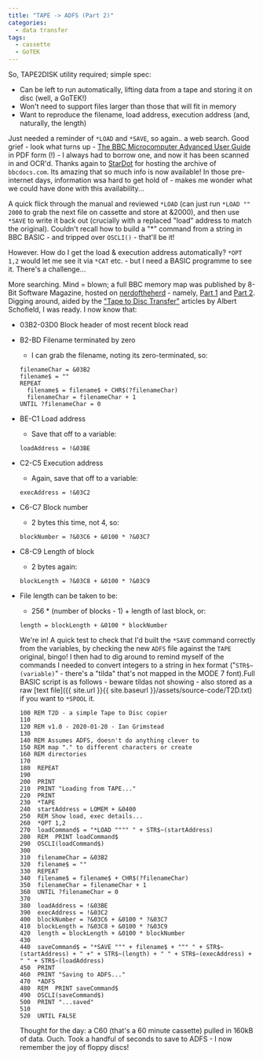 ```yaml
---
title: "TAPE -> ADFS (Part 2)"
categories:
  - data transfer
tags:
  - cassette
  - GoTEK
---
```

So, TAPE2DISK utility required; simple spec:
- Can be left to run automatically, lifting data from a tape and storing it on disc (well, a GoTEK!)
- Won't need to support files larger than those that will fit in memory
- Want to reproduce the filename, load address, execution address (and, naturally, the length)

Just needed a reminder of `*LOAD` and `*SAVE`, so again.. a web search. Good grief - look what turns up - [The BBC Microcomputer Advanced User Guide](https://stardot.org.uk/mirrors/www.bbcdocs.com/filebase/essentials/BBC%20Microcomputer%20Advanced%20User%20Guide.pdf) in PDF form (!) - I always had to borrow one, and now it has been scanned in and OCR'd. Thanks again to [StarDot](https://stardot.org.uk) for hosting the archive of `bbcdocs.com`. Its amazing that so much info is now available! In those pre-internet days, information wsa hard to get hold of - makes me wonder what we could have done with this availability...

A quick flick through the manual and reviewed `*LOAD` (can just run `*LOAD "" 2000` to grab the next file on cassette and store at &2000), and then use `*SAVE` to write it back out (crucially with a replaced "load" address to match the original). Couldn't recall how to build a "*" command from a string in BBC BASIC - and tripped over `OSCLI()` - that'll be it!

However. How do I get the load & execution address automatically? `*OPT 1,2` would let me see it via `*CAT` etc. - but I need a BASIC programme to see it. There's a challenge...

More searching. Mind = blown; a full BBC memory map was published by 8-Bit Software Magazine, hosted on [nerdoftheherd](https://8bs.nerdoftheherd.com) - namely, [Part 1](https://8bs.nerdoftheherd.com/8BS32/content/2-b-osmap-1/) and [Part 2](https://8bs.nerdoftheherd.com/8BS32/content/2-b-osmap-2/). Digging around, aided by the ["Tape to Disc Transfer"](http://8bs.com/artt2d.htm) articles by Albert Schofield, I was ready. I now know that:

- 03B2-03D0 Block header of most recent block read

- B2-BD Filename terminated by zero
  - I can grab the filename, noting its zero-terminated, so:
  ```
  filenameChar = &03B2
  filename$ = ""
  REPEAT
    filename$ = filename$ + CHR$(?filenameChar)
    filenameChar = filenameChar + 1
  UNTIL ?filenameChar = 0
  ```
- BE-C1 Load address
  - Save that off to a variable:
  ```
  loadAddress = !&03BE
  ```
- C2-C5 Execution address
  - Again, save that off to a variable:
  ```
  execAddress = !&03C2
  ```
- C6-C7 Block number
  - 2 bytes this time, not 4, so:
  ```
  blockNumber = ?&03C6 + &0100 * ?&03C7
  ```   
- C8-C9 Length of block
  - 2 bytes again:
  ```
  blockLength = ?&03C8 + &0100 * ?&03C9
  ```
- File length can be taken to be:
  - 256 * (number of blocks - 1) + length of last block, or:
  ```
  length = blockLength + &0100 * blockNumber
  ```

  We're in! A quick test to check that I'd built the `*SAVE` command correctly from the variables, by checking the new `ADFS` file against the `TAPE` original, bingo! I then had to dig around to remind myself of the commands I needed to convert integers to a string in hex format ("`STR$~(variable)`" - there's a "tilda" that's not mapped in the MODE 7 font).Full BASIC script is as follows - beware tildas not showing - also stored as a raw [text file]({{ site.url }}{{ site.baseurl }}/assets/source-code/T2D.txt) if you want to `*SPOOL` it.

  ```
  100 REM T2D - a simple Tape to Disc copier
  110 
  120 REM v1.0 - 2020-01-20 - Ian Grimstead
  130 
  140 REM Assumes ADFS, doesn't do anything clever to
  150 REM map "." to different characters or create
  160 REM directories
  170 
  180  REPEAT
  190  
  200  PRINT
  210  PRINT "Loading from TAPE..."
  220  PRINT
  230  *TAPE
  240  startAddress = LOMEM + &0400
  250  REM Show load, exec details...
  260  *OPT 1,2
  270  loadCommand$ = "*LOAD """" " + STR$~(startAddress)
  280  REM  PRINT loadCommand$
  290  OSCLI(loadCommand$)
  300  
  310  filenameChar = &03B2
  320  filename$ = ""
  330  REPEAT
  340  filename$ = filename$ + CHR$(?filenameChar)
  350  filenameChar = filenameChar + 1
  360  UNTIL ?filenameChar = 0
  370  
  380  loadAddress = !&03BE
  390  execAddress = !&03C2
  400  blockNumber = ?&03C6 + &0100 * ?&03C7
  410  blockLength = ?&03C8 + &0100 * ?&03C9
  420  length = blockLength + &0100 * blockNumber
  430  
  440  saveCommand$ = "*SAVE """ + filename$ + """ " + STR$~(startAddress) + " +" + STR$~(length) + " " + STR$~(execAddress) + " " + STR$~(loadAddress)
  450  PRINT
  460  PRINT "Saving to ADFS..."
  470  *ADFS
  480  REM  PRINT saveCommand$
  490  OSCLI(saveCommand$)
  500  PRINT "...saved"
  510  
  520  UNTIL FALSE
  ```

  Thought for the day: a C60 (that's a 60 minute cassette) pulled in 160kB of data. Ouch. Took a handful of seconds to save to ADFS - I now remember the joy of floppy discs!
